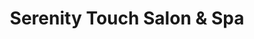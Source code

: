---
title: "Serenity Touch Salon & Spa"
url: /valley/serenity-touch-salon-und-spa/
shop: Friseur
---